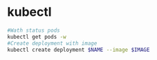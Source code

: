 # kubectl

```sh
#Wath status pods
kubectl get pods -w 
#Create deployment with image
kubectl create deployment $NAME --image $IMAGE
```
